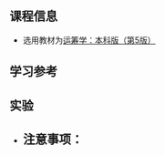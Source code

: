 ## 课程信息

- 选用教材为[运筹学：本科版（第5版）](https://book.douban.com/subject/36007024/)

## 学习参考


## 实验

- 注意事项：
    - 
